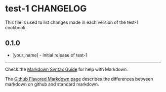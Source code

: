 test-1 CHANGELOG
================

This file is used to list changes made in each version of the test-1 cookbook.

0.1.0
-----
- [your_name] - Initial release of test-1

- - -
Check the [Markdown Syntax Guide](http://daringfireball.net/projects/markdown/syntax) for help with Markdown.

The [Github Flavored Markdown page](http://github.github.com/github-flavored-markdown/) describes the differences between markdown on github and standard markdown.
